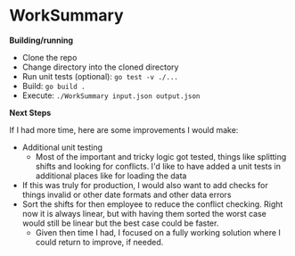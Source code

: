 # WorkSummary

**Building/running**

* Clone the repo
* Change directory into the cloned directory
* Run unit tests (optional): `go test -v ./...`
* Build: `go build .`
* Execute: `./WorkSummary input.json output.json`

**Next Steps**

If I had more time, here are some improvements I would make:
* Additional unit testing
  * Most of the important and tricky logic got tested, things like splitting shifts and looking for conflicts.  I'd like to have added a unit tests in additional places like for loading the data
* If this was truly for production, I would also want to add checks for things invalid or other date formats and other data errors
* Sort the shifts for then employee to reduce the conflict checking. Right now it is always linear, but with having them sorted the worst case would still be linear but the best case could be faster.
  * Given then time I had, I focused on a fully working solution where I could return to improve, if needed.
